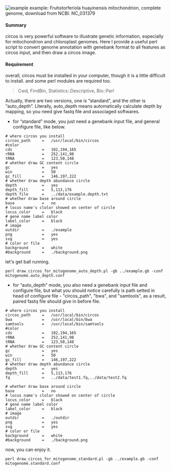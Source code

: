 ﻿![example](http://ogj9k5cjf.bkt.clouddn.com/NC_031379.png)
example: Fruhstorferiola huayinensis mitochondrion, complete genome, download from NCBI. NC_031379
#### Summary
circos is very powerful software to illustrate genetic information, especially for mitochondrion and chloroplast genomes. Here I provide a useful perl script to convert genome annotation with genebank format to all features as circos input, and then draw a circos image.

#### Requirement

overall, circos must be installed in your computer, though it is a little difficult to install.
and some perl modules are required too.

> Cwd, FindBin, Statistics::Descriptive, Bio::Perl


 Actually, there are two versions, one is “standard”, and the other is “auto_depth”. Literally, auto_depth means automatically calculate depth by mapping, so you need give fastq file and associaged softwares.
- for “standard” mode, you just need a genebank input file, and general configure file, like below.
```
# where circos you install
circos_path		=	/usr/local/bin/circos
#color
cds				=   102,194,165
rRNA			=	252,141,98
tRNA			=	123,50,148
# whether draw GC content circle
gc				=	yes
win				=	50
gc_fill			=	146,197,222
# whether draw depth abundance circle
depth			=	yes
depth_fill		= 	5,113,176
depth_file		=	../data/example.depth.txt
# whether draw base around circle
base 			=	no
# locus name's clolor showed on center of circle
locus_color		=	black
# gene name label color
label_color		=	black
# image
outdir			=	./example
png				=	yes
svg				=	yes
# color or file
background		=	white
#background		=	./background.png
```
let's get ball running.
```
perl draw_circos_for_mitogenome_auto_depth.pl -gb ../example.gb -conf mitogenome.auto_depth.conf 
```

- for “auto_depth” mode, you also need a genebank input file and configure file, but what you should notice carefully is path setted in head of configure file - "circos_path", "bwa", and "samtools", as a result, paired fastq file should give in before file.

```
# where circos you install
circos_path		=	/usr/local/bin/circos
bwa             =   /usr/local/bin/bwa
samtools        =   /usr/local/bin/samtools
#color
cds				=	102,194,165
rRNA			=	252,141,98
tRNA			=	123,50,148
# whether draw GC content circle
gc				=	yes
win				=	50
gc_fill			=	146,197,222
# whether draw depth abundance circle
depth			=	yes
depth_fill		= 	5,113,176
fq				=	../data/test1.fq,../data/test2.fq

# whether draw base around circle
base 			=	no
# locus name's clolor showed on center of circle
locus_color		=	black
# gene name label color
label_color		=	black
# image
outdir			=	./outdir
png				=	yes
svg				=	yes
# color or file
background		=	white
#background		=	./background.png
```
now, you can enjoy it.

```
perl draw_circos_for_mitogenome_standard.pl -gb ../example.gb -conf mitogenome.standard.conf

```

